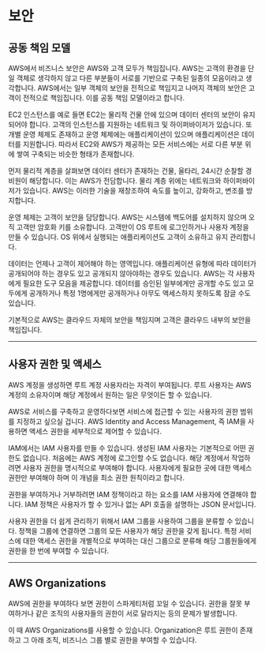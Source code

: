 # 보안

## 공동 책임 모델

AWS에서 비즈니스 보안은 AWS와 고객 모두가 책임집니다. AWS는 고객의 환경을 단일 객체로 생각하지 않고 다른 부분들이 서로를 기반으로 구축된 일종의 모음이라고 생각합니다. AWS에서는 일부 객체의 보안을 전적으로 책임지고 나머지 객체의 보안은 고객이 전적으로 책임집니다. 이를 공동 책임 모델이라고 합니다.

EC2 인스턴스를 예로 들면 EC2는 물리적 건물 안에 있으며 데이터 센터의 보안이 유지되어야 합니다. 고객의 인스턴스를 지원하는 네트워크 및 하이퍼바이저가 있습니다. 또 개별 운영 체제도 존재하고 운영 체제에는 애플리케이션이 있으며 애플리케이션은 데이터를 지원합니다. 따라서 EC2와 AWS가 제공하는 모든 서비스에는 서로 다른 부분 위에 쌓여 구축되는 비슷한 형태가 존재합니다.

먼저 물리적 계층을 살펴보면 데이터 센터가 존재하는 건물, 울타리, 24시간 순찰할 경비원이 해당합니다. 이는 AWS가 전담합니다. 물리 계층 위에는 네트워크와 하이퍼바이저가 있습니다. AWS는 이러한 기술을 재창조하여 속도를 높이고, 강화하고, 변조를 방지합니다.

운영 체제는 고객이 보안을 담당합니다. AWS는 시스템에 백도어를 설치하지 않으며 오직 고객만 암호화 키를 소유합니다. 고객만이 OS 루트에 로그인하거나 사용자 계정을 만들 수 있습니다. OS 위에서 실행되는 애플리케이션도 고객이 소유하고 유지 관리합니다.

데이터는 언제나 고객이 제어해야 하는 영역입니다. 애플리케이션 유형에 따라 데이터가 공개되어야 하는 경우도 있고 공개되지 않아야하는 경우도 있습니다. AWS는 각 사용자에게 필요한 도구 모음을 제공합니다. 데이터를 승인된 일부에게만 공개할 수도 있고 모두에게 공개하거나 특정 1명에게만 공개하거나 아무도 액세스하지 못하도록 잠글 수도 있습니다.

기본적으로 AWS는 클라우드 자체의 보안을 책임지며 고객은 클라우드 내부의 보안을 책임집니다.

---

## 사용자 권한 및 액세스

AWS 계정을 생성하면 루트 계정 사용자라는 자격이 부여됩니다. 루트 사용자는 AWS 계정의 소유자이며 해당 계정에서 원하는 일은 무엇이든 할 수 있습니다.

AWS로 서비스를 구축하고 운영하다보면 서비스에 접근할 수 있는 사용자의 권한 범위를 지정하고 싶으실 겁니다. AWS Identity and Access Management, 즉 IAM을 사용하면 액세스 권한을 세부적으로 제어할 수 있습니다.

IAM에서는 IAM 사용자를 만들 수 있습니다. 생성된 IAM 사용자는 기본적으로 어떤 권한도 없습니다. 처음에는 AWS 계정에 로그인할 수도 없습니다. 해당 계정에서 작업하려면 사용자 권한을 명시적으로 부여해야 합니다. 사용자에게 필요한 곳에 대한 액세스 권한만 부여해야 하며 이 개념을 최소 권한 원칙이라고 합니다.

권한을 부여하거나 거부하려면 IAM 정책이라고 하는 요소를 IAM 사용자에 연결해야 합니다. IAM 정책은 사용자가 할 수 있거나 없는 API 호출을 설명하는 JSON 문서입니다.

사용자 권한을 더 쉽게 관리하기 위해서 IAM 그룹을 사용하여 그룹을 분류할 수 있습니다. 정책을 그룹에 연결하면 그룹의 모든 사용자가 해당 권한을 갖게 됩니다. 특정 서비스에 대한 액세스 권한을 개별적으로 부여하는 대신 그룹으로 분류해 해당 그룹원들에게 권한을 한 번에 부여할 수 있습니다.

---

## AWS Organizations

AWS에 권한을 부여하다 보면 권한이 스파게티처럼 꼬일 수 있습니다. 권한을 잘못 부여하거나 같은 조직의 사용자들의 권한이 서로 달라지는 등의 문제가 발생합니다.

이 때 AWS Organizations를 사용할 수 있습니다. Organization은 루트 권한이 존재하고 그 아래 조직, 비즈니스 그룹 별로 권한을 부여할 수 있습니다.
